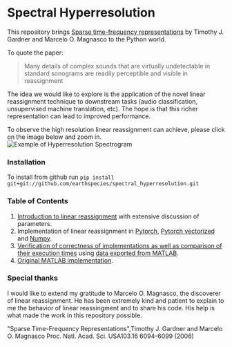 # Spectral Hyperresolution

This repository brings [Sparse time-frequency representations](https://doi.org/10.1073/pnas.0601707103) by Timothy J. Gardner and Marcelo O. Magnasco to the Python world.

To quote the paper:

> Many details of complex sounds that are virtually undetectable in standard sonograms are readily perceptible and visible in reassignment

The idea we would like to explore is the application of the novel linear reassignment technique to downstream tasks (audio classification, unsupervised machine translation, etc). The hope is that this richer representation can lead to improved performance.

To observe the high resolution linear reassignment can achieve, please click on the image below and zoom in.
![Example of Hyperresolution Spectrogram](https://raw.githubusercontent.com/earthspecies/spectral_hyperresolution/master/data/dolphin_hyper.png)

### Installation

To install from github run `pip install git+git://github.com/earthspecies/spectral_hyperresolution.git`

### Table of Contents

1. [Introduction to linear reassignment](https://github.com/earthspecies/spectral_hyperresolution/blob/master/linear_reassignment_overview.ipynb) with extensive discussion of parameters.
2. Implementation of linear reassignment in [Pytorch](https://github.com/earthspecies/spectral_hyperresolution/blob/master/spectral_hyperresolution/linear_reassignment_pytorch.py), [Pytorch vectorized](https://github.com/earthspecies/spectral_hyperresolution/blob/master/spectral_hyperresolution/linear_reassignment_pytorch_vectorized.py) and [Numpy](https://github.com/earthspecies/spectral_hyperresolution/blob/master/spectral_hyperresolution/linear_reassignment.py).
3. [Verification of correctness of implementations as well as comparison of their execution times](https://github.com/earthspecies/spectral_hyperresolution/blob/master/verify_correctness_and_benchmark.ipynb) using [data exported from MATLAB](https://github.com/earthspecies/spectral_hyperresolution/blob/master/save_MATLAB_data_for_verifying_correctness.ipynb).
4. [Original MATLAB implementation](https://github.com/earthspecies/spectral_hyperresolution/blob/master/reassignmentgw.m).

### Special thanks

I would like to extend my gratitude to Marcelo O. Magnasco, the discoverer of linear reassignment. He has been extremely kind and patient to explain to me the behavior of linear reassingment and to share his code. His help is what made the work in this repository possible.

"Sparse Time-Frequency Representations",Timothy J. Gardner and Marcelo O. Magnasco Proc. Natl. Acad. Sci. USA103.16 6094-6099 (2006)
